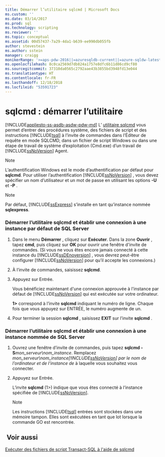 ```yaml
---
title: Démarrer l’utilitaire sqlcmd | Microsoft Docs
ms.custom: ''
ms.date: 03/14/2017
ms.prod: sql
ms.technology: scripting
ms.reviewer: ''
ms.topic: conceptual
ms.assetid: 00d57437-7a29-4da1-b639-ee990db055fb
author: stevestein
ms.author: sstein
manager: craigg
monikerRange: '>=aps-pdw-2016||=azuresqldb-current||=azure-sqldw-latest||>=sql-server-2016||=sqlallproducts-allversions||>=sql-server-linux-2017||=azuresqldb-mi-current'
ms.openlocfilehash: 8c0ca2569d7db824a1757e8dfc6b11d86cd9cf80
ms.sourcegitcommit: 37310da0565c2792aae43b3855bd3948fd13e044
ms.translationtype: HT
ms.contentlocale: fr-FR
ms.lasthandoff: 12/18/2018
ms.locfileid: "53591723"
---
```

# <a name="sqlcmd---start-the-utility"></a>sqlcmd : démarrer l’utilitaire
[!INCLUDE[appliesto-ss-asdb-asdw-pdw-md](../../includes/appliesto-ss-asdb-asdw-pdw-md.md)]
  L’ [utilitaire sqlcmd](../../tools/sqlcmd-utility.md) vous permet d’entrer des procédures système, des fichiers de script et des instructions [!INCLUDE[tsql](../../includes/tsql-md.md)] à l’invite de commandes dans l’Éditeur de requête en mode SQLCMD, dans un fichier de script Windows ou dans une étape de travail de système d’exploitation (Cmd.exe) d’un travail de [!INCLUDE[ssNoVersion](../../includes/ssnoversion-md.md)] Agent.
> [!NOTE]  
>  L’authentification Windows est le mode d’authentification par défaut pour **sqlcmd**. Pour utiliser l’authentification [!INCLUDE[ssNoVersion](../../includes/ssnoversion-md.md)] , vous devez spécifier un nom d’utilisateur et un mot de passe en utilisant les options **-U** et **-P** .  
  
> [!NOTE]  
>  Par défaut, [!INCLUDE[ssExpress](../../includes/ssexpress-md.md)] s’installe en tant qu’instance nommée **sqlexpress**.  
  
### <a name="start-the-sqlcmd-utility-and-connect-to-a-default-instance-of-sql-server"></a>Démarrer l’utilitaire sqlcmd et établir une connexion à une instance par défaut de SQL Server  
  
1.  Dans le menu **Démarrer** , cliquez sur **Exécuter**. Dans la zone **Ouvrir** , tapez **cmd**, puis cliquez sur **OK** pour ouvrir une fenêtre d'invite de commandes. (Si vous ne vous êtes encore jamais connecté à cette instance du [!INCLUDE[ssDEnoversion](../../includes/ssdenoversion-md.md)] , vous devrez peut-être configurer [!INCLUDE[ssNoVersion](../../includes/ssnoversion-md.md)] pour qu’il accepte les connexions.)  
  
2.  À l’invite de commandes, saisissez **sqlcmd**.  
  
3.  Appuyez sur Entrée.  
  
     Vous bénéficiez maintenant d'une connexion approuvée à l'instance par défaut de [!INCLUDE[ssNoVersion](../../includes/ssnoversion-md.md)] qui est exécutée sur votre ordinateur.  
  
     **1>** correspond à l’invite **sqlcmd** indiquant le numéro de ligne. Chaque fois que vous appuyez sur ENTRÉE, le numéro augmente de un.  
  
4.  Pour terminer la session **sqlcmd** , saisissez **EXIT** sur l’invite **sqlcmd** .  
  
### <a name="start-the-sqlcmd-utility-and-connect-to-a-named-instance-of-sql-server"></a>Démarrer l’utilitaire sqlcmd et établir une connexion à une instance nommée de SQL Server  
  
1.  Ouvrez une fenêtre d’invite de commandes, puis tapez **sqlcmd -S**_mon_serveur\nom_instance_. Remplacez *mon_serveur\nom_instance[!INCLUDE[ssNoVersion](../../includes/ssnoversion-md.md)] par le nom de l’ordinateur et de l’instance de*  à laquelle vous souhaitez vous connecter.  
  
2.  Appuyez sur Entrée.  
  
     L’invite **sqlcmd** (1>) indique que vous êtes connecté à l’instance spécifiée de [!INCLUDE[ssNoVersion](../../includes/ssnoversion-md.md)].  
  
    > [!NOTE]  
    >  Les instructions [!INCLUDE[tsql](../../includes/tsql-md.md)] entrées sont stockées dans une mémoire tampon. Elles sont exécutées en tant que lot lorsque la commande GO est rencontrée.  
  
## <a name="see-also"></a> Voir aussi  
 [Exécuter des fichiers de script Transact-SQL à l'aide de sqlcmd](../../relational-databases/scripting/sqlcmd-run-transact-sql-script-files.md)  
  
  
